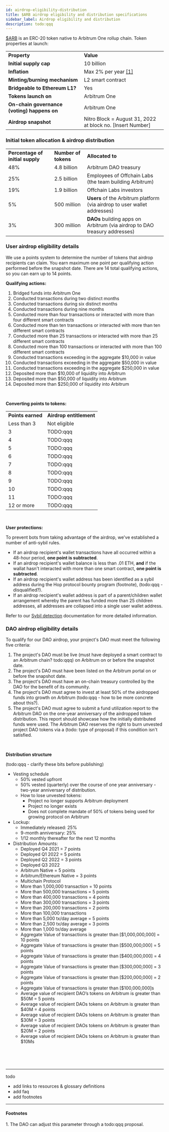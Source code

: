 ```yaml
---
id: airdrop-eligibility-distribution
title: $ARB airdrop eligibility and distribution specifications
sidebar_label: Airdrop eligibility and distribution
description: todo:qqq
---
```


<!--todo:qqq: author some crawl-walk-run frontmatter, point to gentle intro & website -->

<a href='#todo'>$ARB</a> is an ERC-20 token native to Arbitrum One rollup chain. Token properties at launch:


<table class='small-table'>
    <tr>
        <td><strong>Property</strong></td>
        <td><strong>Value</strong></td>
    </tr>
    <tr>
        <td><strong>Initial supply cap</strong></td>
        <td>10 billion</td>
    </tr>
    <tr>
        <td><strong>Inflation</strong></td>
        <td>Max 2% per year <a href='#footnote-1'>[1]</a></td>
    </tr>
    <tr>
        <td><strong>Minting/burning mechanism</strong></td>
        <td>L2 smart contract</td>
    </tr>
    <tr>
        <td><strong>Bridgeable to Ethereum L1?</strong></td>
        <td>Yes</td>
    </tr>
    <tr>
        <td><strong>Tokens launch on</strong></td>
        <td>Arbitrum One</td>
    </tr>
    <tr>
        <td><strong>On-chain governance (voting) happens on</strong></td>
        <td>Arbitrum One</td>
    </tr>
    <tr>
        <td><strong>Airdrop snapshot</strong></td>
        <td>Nitro Block = August 31, 2022 at block no. [Insert Number]</td>
    </tr>
</table>


### Initial token allocation & airdrop distribution

<table class='small-table'>
    <tr>
        <td><strong>Percentage of initial supply</strong></td>
        <td><strong>Number of tokens</strong></td>
        <td><strong>Allocated to</strong></td>
    </tr>
    <tr>
        <td>48%</td>
        <td>4.8 billion</td>
        <td>Arbitrum DAO treasury</td>
    </tr>
    <tr>
        <td>25%</td>
        <td>2.5 billion</td>
        <td>Employees of Offchain Labs (the team building Arbitrum)</td>
    </tr>
    <tr>
        <td>19%</td>
        <td>1.9 billion</td>
        <td>Offchain Labs investors</td>
    </tr>
    <tr>
        <td>5%</td>
        <td>500 million</td>
        <td><strong>Users</strong> of the Arbitrum platform (via airdrop to user wallet addresses)</td>
    </tr>
    <tr>
        <td>3%</td>
        <td>300 million</td>
        <td><strong>DAOs</strong> building apps on Arbitrum (via airdrop to DAO treasury addresses)</td>
    </tr>
</table>





### User airdrop eligibility details

We use a points system to determine the number of tokens that airdrop recipients can claim. You earn maximum one point per qualifying action performed before the snapshot date. There are 14 total qualifying actions, so you can earn up to 14 points.

**Qualifying actions:**

 1. Bridged funds into Arbitrum One
 2. Conducted transactions during two distinct months
 3. Conducted transactions during six distinct months
 4. Conducted transactions during nine months
 5. Conducted more than four transactions or interacted with more than four different smart contracts
 6. Conducted more than ten transactions or interacted with more than ten different smart contracts
 7. Conducted more than 25 transactions or interacted with more than 25 different smart contracts
 8. Conducted more than 100 transactions or interacted with more than 100 different smart contracts
 9. Conducted transactions exceeding in the aggregate $10,000 in value
 10. Conducted transactions exceeding in the aggregate $50,000 in value
 11. Conducted transactions exceeding in the aggregate $250,000 in value
 12. Deposited more than $10,000 of liquidity into Arbitrum 
 13. Deposited more than $50,000 of liquidity into Arbitrum
 14. Deposited more than $250,000 of liquidity into Arbitrum

<br />

**Converting points to tokens:**

<table class='small-table'>
    <tr>
        <td><strong>Points earned</strong></td>
        <td><strong>Airdrop entitlement</strong></td>
    </tr>
    <tr>
        <td>Less than 3</td>
        <td>Not eligible</td>
    </tr>
    <tr>
        <td>3</td>
        <td>TODO:qqq</td>
    </tr>
    <tr>
        <td>4</td>
        <td>TODO:qqq</td>
    </tr>
    <tr>
        <td>5</td>
        <td>TODO:qqq</td>
    </tr>
    <tr>
        <td>6</td>
        <td>TODO:qqq</td>
    </tr>
    <tr>
        <td>7</td>
        <td>TODO:qqq</td>
    </tr>
    <tr>
        <td>8</td>
        <td>TODO:qqq</td>
    </tr>
    <tr>
        <td>9</td>
        <td>TODO:qqq</td>
    </tr>
    <tr>
        <td>10</td>
        <td>TODO:qqq</td>
    </tr>
    <tr>
        <td>11</td>
        <td>TODO:qqq</td>
    </tr>
    <tr>
        <td>12 or more</td>
        <td>TODO:qqq</td>
    </tr>
</table>

<br />

**User protections:**

To prevent bots from taking advantage of the airdrop, we've established a number of anti-sybil rules.

 - If an airdrop recipient's wallet transactions have all occurred within a 48-hour period, **one point is subtracted**.
 - If an airdrop recipient's wallet balance is less than .01 ETH, **and** if the wallat hasn't interacted with more than one smart contract, **one point is subtracted**.
 - If an airdrop recipient's wallet address has been identified as a sybil address during the Hop protocol bounty program (footnote), (todo:qqq - disqualified?). 
 - If an airdrop recipient's wallet address is part of a parent/children wallet arrangement whereby the parent has funded more than 25 children addresses, all addresses are collapsed into a single user wallet address. 

Refer to our <a href='#todo'>Sybil detection</a> documentation for more detailed information. 



### DAO airdrop eligibility details

To qualify for our DAO airdrop, your project's DAO must meet the following five criteria:

 1. The project's DAO must be live (must have deployed a smart contract to an Arbitrum chain? todo:qqq) on Arbitrum on or before the snapshot date.
 2. The project's DAO must have been listed on the Arbitrum portal on or before the snapshot date.
 3. The project's DAO must have an on-chain treasury controlled by the DAO for the benefit of its community.
 4. The project's DAO must agree to invest at least 50% of the airdropped funds into growth on Arbitrum (todo:qqq - how to be more concrete about this?).
 5. The project's DAO must agree to submit a fund utilization report to the Arbitrum DAO on the one-year anniversary of the airdropped token distribution. This report should showcase how the initially distributed funds were used. The Arbitrum DAO reserves the right to burn unvested project DAO tokens via a (todo: type of proposal) if this condition isn't satisfied.

<br />

**Distribution structure**

(todo:qqq - clarify these bits before publishing)

 - Vesting schedule
   - 50% vested upfront 
   - 50% vested (quarterly) over the course of one year anniversary - two-year anniversary of distribution.
   - How to lose unvested tokens: 
     - Project no longer supports Arbitrum deployment
     - Project no longer exists 
     - Does not complete mandate of 50% of tokens being used for growing protocol on Arbitrum
 - Lockup: 
   - Immediately released: 25%
   - 9-month anniversary: 25%
   - 1/12 monthly thereafter for the next 12 months
 - Distribution Amounts:
   - Deployed Q4 2021 = 7 points
   - Deployed Q1 2022 = 5 points
   - Deployed Q2 2022 = 3 points
   - Deployed Q3 2022
   - Arbitrum Native = 5 points
   - Arbitrum/Ethereum Native = 3 points
   - Multichain Protocol 
   - More than 1,000,000 transaction = 10 points
   - More than 500,000 transactions = 5 points
   - More than 400,000 transactions = 4 points
   - More than 300,000 transactions = 3 points
   - More than 200,000 transactions = 2 points
   - More than 100,000 transactions
   - More than 5,000 tx/day average = 5 points
   - More than 2,500 tx/day average = 3 points
   - More than 1,000 tx/day average
   - Aggregate Value of transactions is greater than [$1,000,000,000] = 10 points
   - Aggregate Value of transactions is greater than [$500,000,000] = 5 points
   - Aggregate Value of transactions is greater than [$400,000,000] = 4 points
   - Aggregate Value of transactions is greater than [$300,000,000] = 3 points
   - Aggregate Value of transactions is greater than [$200,000,000] = 2 points
   - Aggregate Value of transactions is greater than [$100,000,000]s
   - Average value of recipient DAO’s tokens on Arbitrum is greater than $50M = 5 points
   - Average value of recipient DAOs tokens on Arbitrum is greater than $40M = 4 points
   - Average value of recipient DAOs tokens on Arbitrum is greater than $30M = 3 points
   - Average value of recipient DAOs tokens on Arbitrum is greater than $20M = 2 points
   - Average value of recipient DAOs tokens on Arbitrum is greater than $10Ms





<br/>
<br/>
<br/>

-------


todo

 - add links to resources & glossary definitions
 - add faq
 - add footnotes


-------


#### Footnotes

<a id='footnote-1'>1.</a> The DAO can adjust this parameter through a todo:qqq proposal.
